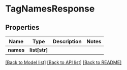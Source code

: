 # TagNamesResponse

## Properties

| Name      | Type          | Description | Notes |
| --------- | ------------- | ----------- | ----- |
| **names** | **list[str]** |             |

[[Back to Model list]](../README.md#documentation-for-models) [[Back to API list]](../README.md#documentation-for-api-endpoints) [[Back to README]](../README.md)
